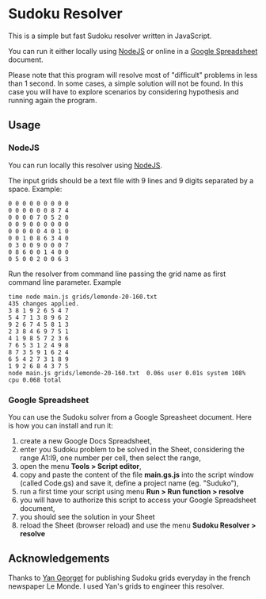 # Sudoku Resolver

This is a simple but fast Sudoku resolver written in JavaScript.

You can run it either locally using [NodeJS](https://nodejs.org/en/) or online in a [Google Spreadsheet](https://docs.google.com/spreadsheets) document.

Please note that this program will resolve most of "difficult" problems in less than 1 second. In some cases, a simple solution will not be found. In this case you will have to explore scenarios by considering hypothesis and running again the program.

## Usage

### NodeJS

You can run locally this resolver using [NodeJS](https://nodejs.org/en/).

The input grids should be a text file with 9 lines and 9 digits separated by a space. 
Example:
```
0 0 0 0 0 0 0 0 0 
0 0 0 0 0 0 8 7 4 
0 0 0 0 7 0 5 2 0 
0 0 9 0 0 0 0 0 0
0 0 0 0 0 4 0 1 0 
0 0 1 0 8 6 3 4 0 
0 3 0 0 9 0 0 0 7 
0 8 6 0 0 1 4 0 0 
0 5 0 0 2 0 0 6 3
```

Run the resolver from command line passing the grid name as first command line parameter.
Example

```
time node main.js grids/lemonde-20-160.txt
435 changes applied.
3 8 1 9 2 6 5 4 7 
5 4 7 1 3 8 9 6 2 
9 2 6 7 4 5 8 1 3 
2 3 8 4 6 9 7 5 1 
4 1 9 8 5 7 2 3 6 
7 6 5 3 1 2 4 9 8 
8 7 3 5 9 1 6 2 4 
6 5 4 2 7 3 1 8 9 
1 9 2 6 8 4 3 7 5 
node main.js grids/lemonde-20-160.txt  0.06s user 0.01s system 108% cpu 0.068 total
```

### Google Spreadsheet

You can use the Sudoku solver from a Google Spreasheet document.
Here is how you can install and run it:
1. create a new Google Docs Spreadsheet,
2. enter you Sudoku problem to be solved in the Sheet, considering the range A1:I9, one number per cell, then select the range,
2. open the menu **Tools > Script editor**,
3. copy and paste the content of the file **main.gs.js** into the script window (called Code.gs) and save it, define a project name (eg. "Suduko"),
4. run a first time your script using menu **Run > Run function > resolve**
5. you will have to authorize this script to access your Google Spreadsheet document,
6. you should see the solution in your Sheet
7. reload the Sheet (browser reload) and use the menu **Sudoku Resolver > resolve**

## Acknowledgements

Thanks to [Yan Georget](https://about.me/yangeorget) for publishing Sudoku grids everyday in the french newspaper Le Monde. I used Yan's grids to engineer this resolver.

